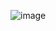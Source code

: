 ![image](https://user-images.githubusercontent.com/44044134/83904495-e959cc80-a79a-11ea-89df-7e51a53b349e.png)
